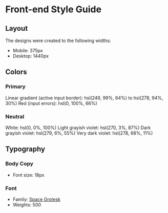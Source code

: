 # Front-end Style Guide

## Layout

The designs were created to the following widths:

- Mobile: 375px
- Desktop: 1440px

## Colors

### Primary

Linear gradient (active input border): hsl(249, 99%, 64%) to hsl(278, 94%, 30%)
Red (input errors): hsl(0, 100%, 66%)

### Neutral
White: hsl(0, 0%, 100%)
Light grayish violet: hsl(270, 3%, 87%)
Dark grayish violet: hsl(279, 6%, 55%)
Very dark violet: hsl(278, 68%, 11%)

## Typography

### Body Copy

- Font size: 18px

### Font

- Family: [Space Grotesk](https://fonts.google.com/specimen/Space+Grotesk)
- Weights: 500
